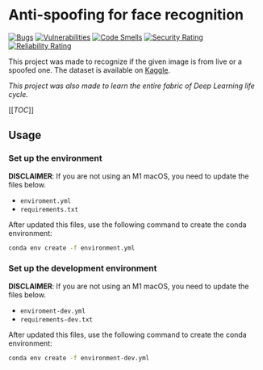 # Anti-spoofing for face recognition

[![Bugs](https://sonarcloud.io/api/project_badges/measure?project=reda-maizate_anti_spoofing&metric=bugs)](https://sonarcloud.io/summary/new_code?id=reda-maizate_anti_spoofing) [![Vulnerabilities](https://sonarcloud.io/api/project_badges/measure?project=reda-maizate_anti_spoofing&metric=vulnerabilities)](https://sonarcloud.io/summary/new_code?id=reda-maizate_anti_spoofing) [![Code Smells](https://sonarcloud.io/api/project_badges/measure?project=reda-maizate_anti_spoofing&metric=code_smells)](https://sonarcloud.io/summary/new_code?id=reda-maizate_anti_spoofing) [![Security Rating](https://sonarcloud.io/api/project_badges/measure?project=reda-maizate_anti_spoofing&metric=security_rating)](https://sonarcloud.io/summary/new_code?id=reda-maizate_anti_spoofing) [![Reliability Rating](https://sonarcloud.io/api/project_badges/measure?project=reda-maizate_anti_spoofing&metric=reliability_rating)](https://sonarcloud.io/summary/new_code?id=reda-maizate_anti_spoofing)

This project was made to recognize if the given image is from live or a spoofed one.
The dataset is available on [Kaggle](https://www.kaggle.com/datasets/tapakah68/anti-spoofing).

*This project was also made to learn the entire fabric of Deep Learning life cycle.*

[[_TOC_]]

## Usage

### Set up the environment

**DISCLAIMER**: If you are not using an M1 macOS, you need to update the files below.
- `enviroment.yml`
- `requirements.txt`

After updated this files, use the following command to create the conda environment:

```bash
conda env create -f environment.yml
```

### Set up the development environment

**DISCLAIMER**: If you are not using an M1 macOS, you need to update the files below.
- `enviroment-dev.yml`
- `requirements-dev.txt`

After updated this files, use the following command to create the conda environment:

```bash
conda env create -f environment-dev.yml
```